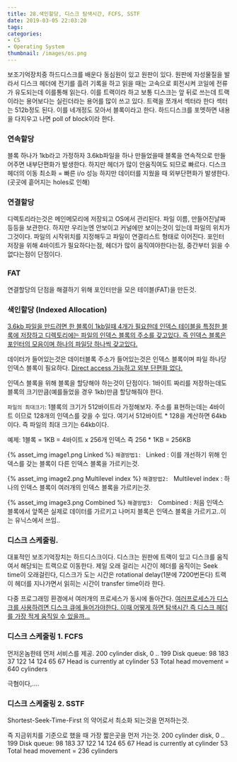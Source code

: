 ```yaml
---
title: 28.색인할당, 디스크 탐색시간, FCFS, SSTF
date: 2019-03-05 22:03:20
tags:
categories:
- CS
- Operating System
thumbnail: /images/os.png
---
```


보조기억장치중 하드디스크를 배운다
동심원이 있고 원판이 있다. 원판에 자성물질을 발라서 디스크 헤더에 전기를 흘려 기록을 하고 읽을 때는 고속으로 회전시켜 코일에 전류가 유도되는데 이를통해 읽는다.
이를 트랙이라 하고 보통 디스크는 앞 뒤로 쓰는데 트랙이라는 용어보다는 실린더라는 용어를 많이 쓰고 있다.
트랙을 쪼개서 섹터라 한다 섹터는 512b정도 된다. 이를 네개정도 모아서 블록이라고 한다.
하드디스크를 포멧하면 내용을 다지우고 나면 poll of block이라 한다.

### 연속할당
블록 하나가 1kb라고 가정하자 3.6kb파일을 하나 만들었을때 블록을 연속적으로 만들어주면 내부단편화가 발생한다.
하지만 헤더가 많이 안움직여도 되므로 빠르다.  디스크 헤더의 이동 최소화 = 빠른 i/o 성능
하지만 데이터를 지웠을 때 외부단편화가 발생한다.(곳곳에 흩어지는 holes로 인해)

### 연결할당
디렉토리라는것은 메인메모리에 저장되고 OS에서 관리된다. 파일 이름, 만들어진날짜 등등을 보관한다. 하지만 우리눈엔 안보이고 커널에만 보이는것이 있는데 파일의 위치가 그것이다. 파일의 시작위치를 지정해두고 파일이 연결리스트 형태로 이어진다. 포인터 저장을 위해 4바이트가 필요하다는점, 헤더가 많이 움직여야한다는점, 중간부터 읽을 수 없다는점이 단점이다.

### FAT
연결할당의 단점을 해결하기 위해 포인터만을 모은 테이블(FAT)을 만든것.


### 색인할당 (Indexed Allocation)
<u>3.6kb 파일을 만드려면 한 블록이 1kb일때 4개가 필요한데 인덱스 테이블을 특정한 블록에 저장하고 디렉토리에는 파일의 인덱스 블록의 주소를 갖고있다. 즉 인덱스 블록은 포인터의 모음이며 하나의 파일당 하나씩 갖고있다.</u>

데이터가 들어있는것은 데이터블록 주소가 들어있는것은 인덱스 블록이며 파일 하나당 인덱스 블록이 필요하다.
<u>Direct access 가능하고 외부 단편화 없다.</u>

인덱스 블록을 위해 블록을 할당해야 하는것이 단점이다. 1바이트 짜리를 저장하는데도 블록의 크기만큼(예를들었을 경우 1kb)만큼 할당해줘야 한다.

`파일의 최대크기`: 1블록의 크기가 512바이트라 가정해보자. 주소를 표현하는데는 4바이트 이므로 128개의 인덱스를 갖을 수 있다. 여기서 512바이트 * 128을 계산하면 64kb이다. 즉 파일의 최대 크기는 64kb이다.

예제: 1블록 = 1KB = 4바이트 x 256개 인덱스
즉 256 * 1KB = 256KB

{% asset_img image1.png Linked %}
`해결방법1: ` Linked : 이를 개선하기 위해 인덱스를 갖는 블록이 다른 인덱스 블록을 가르키는것.

{% asset_img image2.png Multilevel index %}
`해결방법2: ` Multilevel index : 하나의 인덱스 블록이 여러개의 인덱스 블록을 가르키는것.

{% asset_img image3.png Combined %}
`해결방법3: ` Combined : 처음 인덱스 블록에서 앞쪽은 실제로 데이터를 가르키고 나머지 블록은 인덱스 블록을 가르키고..이는 유닉스에서 쓰임..


### 디스크 스케줄링.
대표적인 보조기억장치는 하드디스크이다. 디스크는 원판에 트랙이 있고 디스크를 움직여서 해당되는 트랙으로 이동한다. 제일 오래 걸리는 시간이 헤더를 움직이는 Seek time이 오래걸린다, 디스크가 도는 시간은  rotational delay(1분에 7200번돈다) 트랙이 헤더를 지나가면서 읽히는 시간이 transfer time이라 한다.

다중 프로그래밍 환경에서 여러개의 프로세스가 동시에 돌아간다. <u>여러프로세스가 디스크를 사용하려면 디스크 큐에 들어가야한다. 이때 어떻게 하면 탐색시간 즉 디스크 헤더를 가장 적게 움직일 수 있을까...</u>

### 디스크 스케줄링 1. FCFS
먼저온놈한테 먼저 서비스를 제공.
200 cylinder disk, 0 .. 199
Disk queue: 98 183 37 122 14 124 65 67
Head is currently at cylinder 53
Total head movement = 640 cylinders

극혐이다,....

### 디스크 스케줄링 2. SSTF
Shortest-Seek-Time-First 의 약어로서 최소화 되는것을 먼저하는것.

즉 지금위치를 기준으로 했을 때 가장 짧은곳을 먼저 가는것.
200 cylinder disk, 0 .. 199
Disk queue: 98 183 37 122 14 124 65 67
Head is currently at cylinder 53
Total head movement = 236 cylinders
